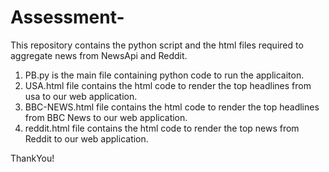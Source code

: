 # Assessment-
This repository contains the python script and the html files required to aggregate news from NewsApi and Reddit.
1) PB.py is the main file containing python code to run the applicaiton.
2) USA.html file contains the html code to render the top headlines from usa to our web application.
3) BBC-NEWS.html file contains the html code to render the top headlines from BBC News to our web application.
4) reddit.html file contains the html code to render the top news from Reddit to our web application.

ThankYou!
